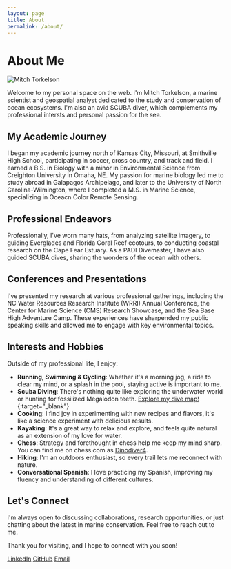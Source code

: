 ```yaml
---
layout: page
title: About
permalink: /about/
---
```


# About Me

![Mitch Torkelson](/mitchtorkportfolio/assets/images/MMmtns.png)

Welcome to my personal space on the web. I'm Mitch Torkelson, a marine scientist and geospatial analyst dedicated to the study and conservation of ocean ecosystems. I'm also an avid SCUBA diver, which complements my professional intersts and personal passion for the sea. 

## My Academic Journey

I began my academic journey north of Kansas City, Missouri, at Smithville High School, participating in soccer, cross country, and track and field. I earned a B.S. in Biology with a minor in Environmental Science from Creighton University in Omaha, NE. My passion for marine biology led me to study abroad in Galapagos Archipelago, and later to the University of North Carolina-Wilmington, where I completed a M.S. in Marine Science, specializing in Oceacn Color Remote Sensing.

## Professional Endeavors

Professionally, I've worn many hats, from analyzing satellite imagery, to guiding Everglades and Florida Coral Reef ecotours, to conducting coastal research on the Cape Fear Estuary. As a PADI Divemaster, I have also guided SCUBA dives, sharing the wonders of the ocean with others.

## Conferences and Presentations

I've presented my research at various professional gatherings, including the NC Water Resources Research Institute (WRRI) Annual Conference, the Center for Marine Science (CMS) Research Showcase, and the Sea Base High Adventure Camp. These experiences have sharpended my public speaking skills and allowed me to engage with key environmental topics.

## Interests and Hobbies

Outside of my professional life, I enjoy:

- **Running, Swimming & Cycling**: Whether it's a morning jog, a ride to clear my mind, or a splash in the pool, staying active is important to me.
- **Scuba Diving**: There's nothing quite like exploring the underwater world or hunting for fossilized Megalodon teeth. [Explore my dive map!](/Users/mitchtork/website/assets/files/DiveLog.html){:target="_blank"}
- **Cooking**: I find joy in experimenting with new recipes and flavors, it's like a science experiment with delicious results.
- **Kayaking**: It's a great way to relax and explore, and feels quite natural as an extension of my love for water.
- **Chess**: Strategy and forethought in chess help me keep my mind sharp. You can find me on chess.com as [Dinodiver4](https://www.chess.com/member/dinodiver4).
- **Hiking**: I'm an outdoors enthusiast, so every trail lets me reconnect with nature.
- **Conversational Spanish**: I love practicing my Spanish, improving my fluency and understanding of different cultures.


## Let's Connect

I'm always open to discussing collaborations, research opportunities, or just chatting about the latest in marine conservation. Feel free to reach out to me.

Thank you for visiting, and I hope to connect with you soon!

[LinkedIn](https://www.linkedin.com/in/mitch-torkelson)
[GitHub](https://github.com/dinodiver)
[Email](mailto:mitchtorkelson@gmail.com)
